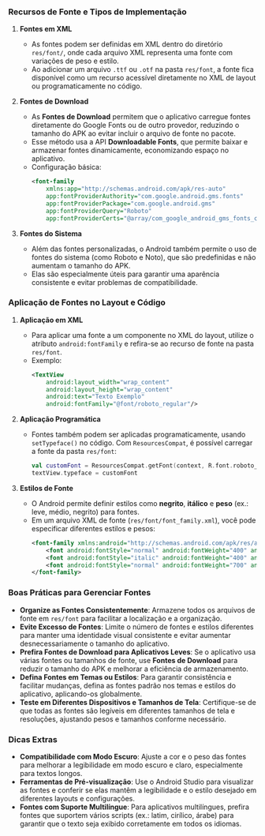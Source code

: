 ### Recursos de Fonte e Tipos de Implementação

1. **Fontes em XML**
   - As fontes podem ser definidas em XML dentro do diretório `res/font/`, onde cada arquivo XML representa uma fonte com variações de peso e estilo.
   - Ao adicionar um arquivo `.ttf` ou `.otf` na pasta `res/font`, a fonte fica disponível como um recurso acessível diretamente no XML de layout ou programaticamente no código.

2. **Fontes de Download**
   - As **Fontes de Download** permitem que o aplicativo carregue fontes diretamente do Google Fonts ou de outro provedor, reduzindo o tamanho do APK ao evitar incluir o arquivo de fonte no pacote.
   - Esse método usa a API **Downloadable Fonts**, que permite baixar e armazenar fontes dinamicamente, economizando espaço no aplicativo.
   - Configuração básica:
     ```xml
     <font-family
         xmlns:app="http://schemas.android.com/apk/res-auto"
         app:fontProviderAuthority="com.google.android.gms.fonts"
         app:fontProviderPackage="com.google.android.gms"
         app:fontProviderQuery="Roboto"
         app:fontProviderCerts="@array/com_google_android_gms_fonts_certs" />
     ```

3. **Fontes do Sistema**
   - Além das fontes personalizadas, o Android também permite o uso de fontes do sistema (como Roboto e Noto), que são predefinidas e não aumentam o tamanho do APK.
   - Elas são especialmente úteis para garantir uma aparência consistente e evitar problemas de compatibilidade.

### Aplicação de Fontes no Layout e Código

1. **Aplicação em XML**
   - Para aplicar uma fonte a um componente no XML do layout, utilize o atributo `android:fontFamily` e refira-se ao recurso de fonte na pasta `res/font`.
   - Exemplo:
     ```xml
     <TextView
         android:layout_width="wrap_content"
         android:layout_height="wrap_content"
         android:text="Texto Exemplo"
         android:fontFamily="@font/roboto_regular"/>
     ```

2. **Aplicação Programática**
   - Fontes também podem ser aplicadas programaticamente, usando `setTypeface()` no código. Com `ResourcesCompat`, é possível carregar a fonte da pasta `res/font`:
     ```kotlin
     val customFont = ResourcesCompat.getFont(context, R.font.roboto_regular)
     textView.typeface = customFont
     ```

3. **Estilos de Fonte**
   - O Android permite definir estilos como **negrito**, **itálico** e **peso** (ex.: leve, médio, negrito) para fontes.
   - Em um arquivo XML de fonte (`res/font/font_family.xml`), você pode especificar diferentes estilos e pesos:
     ```xml
     <font-family xmlns:android="http://schemas.android.com/apk/res/android">
         <font android:fontStyle="normal" android:fontWeight="400" android:font="@font/roboto_regular"/>
         <font android:fontStyle="italic" android:fontWeight="400" android:font="@font/roboto_italic"/>
         <font android:fontStyle="normal" android:fontWeight="700" android:font="@font/roboto_bold"/>
     </font-family>
     ```

### Boas Práticas para Gerenciar Fontes

- **Organize as Fontes Consistentemente**: Armazene todos os arquivos de fonte em `res/font` para facilitar a localização e a organização.
- **Evite Excesso de Fontes**: Limite o número de fontes e estilos diferentes para manter uma identidade visual consistente e evitar aumentar desnecessariamente o tamanho do aplicativo.
- **Prefira Fontes de Download para Aplicativos Leves**: Se o aplicativo usa várias fontes ou tamanhos de fonte, use **Fontes de Download** para reduzir o tamanho do APK e melhorar a eficiência de armazenamento.
- **Defina Fontes em Temas ou Estilos**: Para garantir consistência e facilitar mudanças, defina as fontes padrão nos temas e estilos do aplicativo, aplicando-os globalmente.
- **Teste em Diferentes Dispositivos e Tamanhos de Tela**: Certifique-se de que todas as fontes são legíveis em diferentes tamanhos de tela e resoluções, ajustando pesos e tamanhos conforme necessário.

### Dicas Extras

- **Compatibilidade com Modo Escuro**: Ajuste a cor e o peso das fontes para melhorar a legibilidade em modo escuro e claro, especialmente para textos longos.
- **Ferramentas de Pré-visualização**: Use o Android Studio para visualizar as fontes e conferir se elas mantêm a legibilidade e o estilo desejado em diferentes layouts e configurações.
- **Fontes com Suporte Multilíngue**: Para aplicativos multilíngues, prefira fontes que suportem vários scripts (ex.: latim, cirílico, árabe) para garantir que o texto seja exibido corretamente em todos os idiomas.